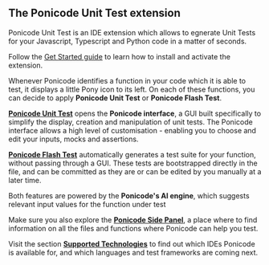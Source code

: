 ## The Ponicode Unit Test extension

Ponicode Unit Test is an IDE extension which allows to egnerate Unit Tests for your Javascript, Typescript and Python code in a matter of seconds. 

Follow the [Get Started guide](ut_extension/get_started/) to learn how to install and activate the extension.

Whenever Ponicode identifies a function in your code which it is able to test, it displays a little Pony icon to its left. On each of these functions, you can decide to apply **Ponicode Unit Test** or **Ponicode Flash Test**. 

[**Ponicode Unit Test**](ut_extension/gui_test/) opens the **Ponicode interface**, a GUI built specifically to simplify the display, creation and manipulation of unit tests. The Ponicode interface allows a high level of customisation - enabling you to choose and edit your inputs, mocks and assertions.

[**Ponicode Flash Test**](ut_extension/flash_test/) automatically generates a test suite for your function, without passing through a GUI. These tests are bootstrapped directly in the file, and can be committed as they are or can be edited by you manually at a later time.

Both features are powered by the **Ponicode's AI engine**, which suggests relevant input values for the function under test

Make sure you also explore the [**Ponicode Side Panel**](ut_extension/left_panel/), a place where to find information on all the files and functions where Ponicode can help you test.

Visit the section [**Supported Technologies**](ut_extension/supported_technologies/) to find out which IDEs Ponicode is available for, and which languages and test frameworks are coming next.
